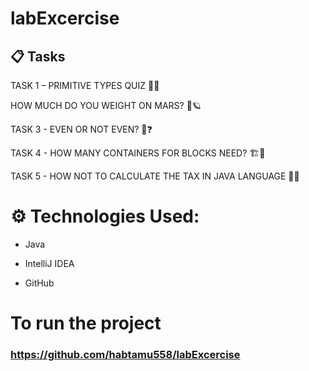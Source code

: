 # labExcercise

## 📋 Tasks

TASK 1 – PRIMITIVE TYPES QUIZ 🧠💡

HOW MUCH DO YOU WEIGHT ON MARS? 🌌🪐

TASK 3 - EVEN OR NOT EVEN? 🔢❓

TASK 4 - HOW MANY CONTAINERS FOR BLOCKS NEED? 🏗️🔲

TASK 5 - HOW NOT TO CALCULATE THE TAX IN JAVA LANGUAGE 💸🚫

 # ⚙️ Technologies Used:
* Java

* IntelliJ IDEA

* GitHub 

# To run the project

### https://github.com/habtamu558/labExcercise
